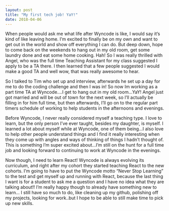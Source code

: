 ```yaml
---
layout: post
title: "My first tech job! YaY!"
date: 2018-04-06
---
```


When people would ask me what life after Wyncode is like, I would say it’s kind of like leaving home. I’m excited to finally be on my own and want to get out in the world and show off everything I can do.  But deep down, hope to come back on the weekends to hang out in my old room, get some laundry done and eat some home cooking.  Hah!  So I was really thrilled with Angel, who was the full time Teaching Assistant for my class suggested I apply to be a TA there.  I then learned that a few people suggested I would make a good TA and well wow, that was really awesome to hear.

So I talked to Tim who set up and interview, afterwards he set up a day for me to do the coding challenge and then I was in!  So now Im working as a part time TA at Wyncode….I get to hang out in my old room...YaY!  Angel just got married and will be out of town for the next week, so I’ll actually be filling in for him full time, but then afterwards, I’ll go on to the regular part timers schedule of working to help students in the afternoons and evenings.

Before Wyncode, I never really considered myself a teaching type. I love to learn, but the only person I’ve ever taught, besides my daughter, is myself. I learned a lot about myself while at Wyncode, one of them being...I also love to help other people understand things and I find it really interesting when they come up with angles and ways of thinking of things I hadn’t thought of.  This is something I’m super excited about...I’m still on the hunt for a full time job and looking forward to continuing to work at Wyncode in the evenings.

Now though, I need to learn React!  Wyncode is always evolving its curriculum, and right after my cohort they started teaching React to the new cohorts.  I’m going to have to put the Wyncode motto “Never Stop Learning” to the test and get myself up and running with React, because the last thing I want is for a student to ask me a question and I have no idea what they are talking about!!  I’m really happy though to already have something new to learn… I still have so much to do, like cleaning up my github, polishing off my projects, looking for work..but I hope to be able to still make time to pick up new skills.
